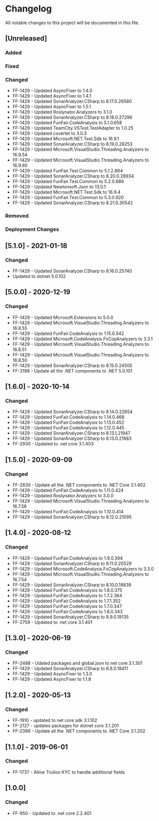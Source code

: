 ﻿# Changelog
All notable changes to this project will be documented in this file.

<!--
Please ADD ALL Changes to the UNRELEASED SECTION and not a specific release
-->

## [Unreleased]
### Added
### Fixed
### Changed
- FF-1429 - Updated AsyncFixer to 1.4.0
- FF-1429 - Updated AsyncFixer to 1.4.1
- FF-1429 - Updated SonarAnalyzer.CSharp to 8.17.0.26580
- FF-1429 - Updated AsyncFixer to 1.5.1
- FF-1429 - Updated Roslynator.Analyzers to 3.1.0
- FF-1429 - Updated SonarAnalyzer.CSharp to 8.18.0.27296
- FF-1429 - Updated FunFair.CodeAnalysis to 5.1.0.658
- FF-1429 - Updated TeamCity.VSTest.TestAdapter to 1.0.25
- FF-1429 - Updated coverlet to 3.0.3
- FF-1429 - Updated Microsoft.NET.Test.Sdk to 16.9.1
- FF-1429 - Updated SonarAnalyzer.CSharp to 8.19.0.28253
- FF-1429 - Updated Microsoft.VisualStudio.Threading.Analyzers to 16.9.54
- FF-1429 - Updated Microsoft.VisualStudio.Threading.Analyzers to 16.9.60
- FF-1429 - Updated FunFair.Test.Common to 5.1.2.864
- FF-1429 - Updated SonarAnalyzer.CSharp to 8.20.0.28934
- FF-1429 - Updated FunFair.Test.Common to 5.2.0.886
- FF-1429 - Updated Newtonsoft.Json to 13.0.1
- FF-1429 - Updated Microsoft.NET.Test.Sdk to 16.9.4
- FF-1429 - Updated FunFair.Test.Common to 5.3.0.920
- FF-1429 - Updated SonarAnalyzer.CSharp to 8.21.0.30542
### Removed
### Deployment Changes

<!--
Releases that have at least been deployed to staging, BUT NOT necessarily released to live.  Changes should be moved from [Unreleased] into here as they are merged into the appropriate release branch
-->
## [5.1.0] - 2021-01-18
### Changed
- FF-1429 - Updated SonarAnalyzer.CSharp to 8.16.0.25740
- Updated to dotnet 5.0.102

## [5.0.0] - 2020-12-19
### Changed
- FF-1429 - Updated Microsoft.Extensions to 5.0.0
- FF-1429 - Updated Microsoft.VisualStudio.Threading.Analyzers to 16.8.55
- FF-1429 - Updated FunFair.CodeAnalysis to 1.15.0.542
- FF-1429 - Updated Microsoft.CodeAnalysis.FxCopAnalyzers to 3.3.1
- FF-1429 - Updated Microsoft.VisualStudio.Threading.Analyzers to 16.8.51
- FF-1429 - Updated Microsoft.VisualStudio.Threading.Analyzers to 16.8.50
- FF-1429 - Updated SonarAnalyzer.CSharp to 8.15.0.24505
- FF-3198 - Update all the .NET components to .NET 5.0.101

## [1.6.0] - 2020-10-14
### Changed
- FF-1429 - Updated SonarAnalyzer.CSharp to 8.14.0.22654
- FF-1429 - Updated FunFair.CodeAnalysis to 1.14.0.468
- FF-1429 - Updated FunFair.CodeAnalysis to 1.13.0.452
- FF-1429 - Updated FunFair.CodeAnalysis to 1.12.0.445
- FF-1429 - Updated SonarAnalyzer.CSharp to 8.13.1.21947
- FF-1429 - Updated SonarAnalyzer.CSharp to 8.13.0.21683
- FF-2930 - Updated to .net core 3.1.403

## [1.5.0] - 2020-09-09
### Changed
- FF-2830 - Update all the .NET components to .NET Core 3.1.402
- FF-1429 - Updated FunFair.CodeAnalysis to 1.11.0.424
- FF-1429 - Updated Roslynator.Analyzers to 3.0.0
- FF-1429 - Updated Microsoft.VisualStudio.Threading.Analyzers to 16.7.56
- FF-1429 - Updated FunFair.CodeAnalysis to 1.10.0.414
- FF-1429 - Updated SonarAnalyzer.CSharp to 8.12.0.21095

## [1.4.0] - 2020-08-12
### Changed
- FF-1429 - Updated FunFair.CodeAnalysis to 1.9.0.394
- FF-1429 - Updated SonarAnalyzer.CSharp to 8.11.0.20529
- FF-1429 - Updated Microsoft.CodeAnalysis.FxCopAnalyzers to 3.3.0
- FF-1429 - Updated Microsoft.VisualStudio.Threading.Analyzers to 16.7.54
- FF-1429 - Updated SonarAnalyzer.CSharp to 8.10.0.19839
- FF-1429 - Updated FunFair.CodeAnalysis to 1.8.0.375
- FF-1429 - Updated FunFair.CodeAnalysis to 1.7.2.364
- FF-1429 - Updated FunFair.CodeAnalysis to 1.7.1.352
- FF-1429 - Updated FunFair.CodeAnalysis to 1.7.0.347
- FF-1429 - Updated FunFair.CodeAnalysis to 1.6.0.343
- FF-1429 - Updated SonarAnalyzer.CSharp to 8.9.0.19135
- FF-2759 - Updated to .net core 3.1.401

## [1.3.0] - 2020-06-19
### Changed
- FF-2488 - Udated packages and global.json to net core 3.1.301
- FF-1429 - Updated SonarAnalyzer.CSharp to 8.8.0.18411
- FF-1429 - Updated AsyncFixer to 1.3.0
- FF-1429 - Updated AsyncFixer to 1.1.8

## [1.2.0] - 2020-05-13
### Changed
- FF-1910 - updated to net core sdk 3.1.102
- FF-2127 - updates packages for dotnet core 3.1.201
- FF-2386 - Update all the .NET components to .NET Core 3.1.202

## [1.1.0] - 2019-06-01
### Changed
- FF-1737 - Allow Trulioo KYC to handle additional fields


## [1.0.0]
### Changed
- FF-950 - Updated to .net core 2.2.401